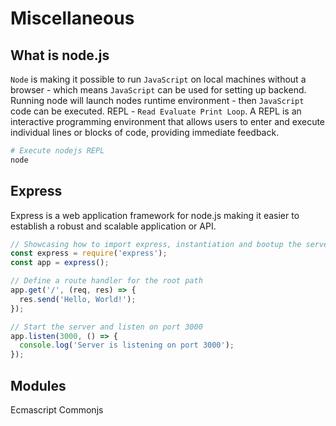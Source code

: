 # Miscellaneous

## What is node.js
`Node` is making it possible to run `JavaScript` on local machines without a browser - which means `JavaScript` can be used for setting up backend.
<br>
Running node will launch nodes runtime environment - then `JavaScript` code can be executed.
REPL - `Read Evaluate Print Loop`. A REPL is an interactive programming environment that allows users to enter and execute individual lines or blocks of code, providing immediate feedback. 
```bash
# Execute nodejs REPL
node
```


## Express
Express is a web application framework for node.js making it easier to establish a robust and scalable application or API.


```javascript
// Showcasing how to import express, instantiation and bootup the server listening for HTTPrequest
const express = require('express');
const app = express();

// Define a route handler for the root path
app.get('/', (req, res) => {
  res.send('Hello, World!');
});

// Start the server and listen on port 3000
app.listen(3000, () => {
  console.log('Server is listening on port 3000');
});
```

## Modules
Ecmascript
Commonjs